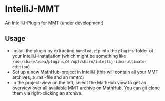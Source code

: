 # IntelliJ-MMT
An IntelliJ-Plugin for MMT (under development)

## Usage
- Install the plugin by extracting `bundled.zip` into the `plugins`-folder of your IntelliJ-installation (which
might be something like `/usr/share/idea/plugins` or `/opt/share/intellij-idea-ultimate-edition`)
- Set up a new MathHub-project in IntelliJ (this will contain all your MMT archives, a .msl-file and an mmtrc)
- In the project-view on the left, select the MathHub view to get an overview over all available MMT archive on 
MathHub. You can git clone them via right-clicking an archive.
